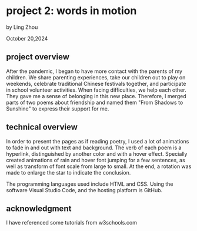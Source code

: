 # project 2: words in motion

by Ling Zhou

October 20,2024


## project overview

After the pandemic, I began to have more contact with the parents of my children. We share parenting experiences, take our children out to play on weekends, celebrate traditional Chinese festivals together, and participate in school volunteer activities. When facing difficulties, we help each other. They gave me a sense of belonging in this new place. Therefore, I merged parts of two poems about friendship and named them "From Shadows to Sunshine" to express their support for me.

## technical overview

In order to present the pages as if reading poetry, I used a lot of animations to fade in and out with text and background. The verb of each poem is a hyperlink, distinguished by another color and with a hover effect. Specially created animations of rain and hover font jumping for a few sentences, as well as transform of font scale from large to small. At the end, a rotation was made to enlarge the star to indicate the conclusion.

The programming languages used include HTML and CSS. Using the software Visual Studio Code, and the hosting platform is GitHub.

## acknowledgment

I have referenced some tutorials from w3schools.com

